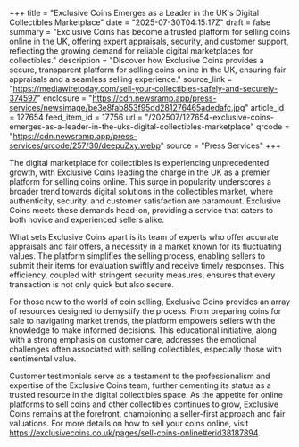 +++
title = "Exclusive Coins Emerges as a Leader in the UK's Digital Collectibles Marketplace"
date = "2025-07-30T04:15:17Z"
draft = false
summary = "Exclusive Coins has become a trusted platform for selling coins online in the UK, offering expert appraisals, security, and customer support, reflecting the growing demand for reliable digital marketplaces for collectibles."
description = "Discover how Exclusive Coins provides a secure, transparent platform for selling coins online in the UK, ensuring fair appraisals and a seamless selling experience."
source_link = "https://mediawiretoday.com/sell-your-collectibles-safely-and-securely-374597"
enclosure = "https://cdn.newsramp.app/press-services/newsimage/be3e8fab853f95dd281276465adedafc.jpg"
article_id = 127654
feed_item_id = 17756
url = "/202507/127654-exclusive-coins-emerges-as-a-leader-in-the-uks-digital-collectibles-marketplace"
qrcode = "https://cdn.newsramp.app/press-services/qrcode/257/30/deepuZxy.webp"
source = "Press Services"
+++

<p>The digital marketplace for collectibles is experiencing unprecedented growth, with Exclusive Coins leading the charge in the UK as a premier platform for selling coins online. This surge in popularity underscores a broader trend towards digital solutions in the collectibles market, where authenticity, security, and customer satisfaction are paramount. Exclusive Coins meets these demands head-on, providing a service that caters to both novice and experienced sellers alike.</p><p>What sets Exclusive Coins apart is its team of experts who offer accurate appraisals and fair offers, a necessity in a market known for its fluctuating values. The platform simplifies the selling process, enabling sellers to submit their items for evaluation swiftly and receive timely responses. This efficiency, coupled with stringent security measures, ensures that every transaction is not only quick but also secure.</p><p>For those new to the world of coin selling, Exclusive Coins provides an array of resources designed to demystify the process. From preparing coins for sale to navigating market trends, the platform empowers sellers with the knowledge to make informed decisions. This educational initiative, along with a strong emphasis on customer care, addresses the emotional challenges often associated with selling collectibles, especially those with sentimental value.</p><p>Customer testimonials serve as a testament to the professionalism and expertise of the Exclusive Coins team, further cementing its status as a trusted resource in the digital collectibles space. As the appetite for online platforms to sell coins and other collectibles continues to grow, Exclusive Coins remains at the forefront, championing a seller-first approach and fair valuations. For more details on how to sell your coins online, visit <a href='https://exclusivecoins.co.uk/pages/sell-coins-online#erid38187894' rel='nofollow' target='_blank'>https://exclusivecoins.co.uk/pages/sell-coins-online#erid38187894</a>.</p>